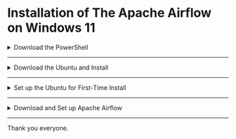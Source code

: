 # Installation of The Apache Airflow on Windows 11 

<details><summary> Download the PowerShell </summary>
  <p>
  
That is easy steps most of the topic, first of all, you should
> Open the Microfose Store -> Search the "PowerShell" -> Install it.

  </p>
  </details>
  
---

<details><summary> Download the Ubuntu and Install </summary>
  <p>  
  
The Ubuntu is the distribution of Linux in this case we use it for running the Apache Airflow

You can open the [Microsoft website](https://learn.microsoft.com/en-gb/windows/wsl/install) and then follow the steps to install the Ubuntu by the PowerShell

1. Run on your Powershell
``` Shell
wsl --install
```

2. Examine the whole distributions of Linux software (choose one of paths)
```
wsl -l -o
```
```
wsl --list --online
```

3. You can choose one of the lists but in this case, we decided on "ubuntu-20.04".
```
wsl --install -d Ubuntu-20.04
```

4. To run a specific wsl distribution from within PowerShell without changing your default distribution
```
wsl -d Ubuntu-20.04
```
  </p>
  </details>
    
---

<details><summary> Set up the Ubuntu for First-Time Install </summary>
<p>  
  
1. Next step, open the Ubuntu by clicking on the tap of the PowerShell tab bar.
  (if someone doesn't know how to open the PowerShell like this, you just right-click on "start" and use the Windows terminal) 

  ![open ubuntu ](https://user-images.githubusercontent.com/95965281/190912152-918b5043-256b-4d3e-a260-06412bd1e8bc.png)

2. After you are setting the username and password, use run the command belows immediately 
```
sudo apt-get update
```
then 
```
sudo apt-get upgrade
```
then
```
sudo apt-get install npm
```

3. Install the python by the Pyenv in the Ubuntu. the [Stackoverflow](https://stackoverflow.com/questions/62743132/ubuntu-18-04-command-pyenv-not-found-did-you-mean) link clearly describes a step-by-step method. you   can follow Ircbarros's comment

4. Install the python with pyenv (you can determine the version of python in this case use the Python 3.9.12 version.)
```
pyenv install 3.9.12
```

  > **Optional** for people who use VScode IDE I recommented you to download the "Remote - WSL" extension for writing the python code in Ubuntu

  > if you get the error message 
  > "pyenv install: 3.x BUILD FAILED (Ubuntu 20.04 using python-build 20180424)" Do following this [link](https://stackoverflow.com/questions/67807596/pyenv-install-3-x-build-failed-ubuntu-20-04-using-python-build-20180424)

   </p>
  </details>
  
---

<details><summary> Download and Set up Apache Airflow </summary>
<p>
  
The final step of installation of the Apache Airflow 
1. you should create a folder (or directory) for set_u-up the Airflow at /home/user location.
```
mkdir airflow-setup
```

2. move to the folder (or directory)
```
cd airflow-setup
```
  you can use "tab" on your keyboard to auto-complete writing the text on the terminal

3. Create a virtual python environment in the airflow-setup directory
```
python3 -m venv ENV
```
  then activate the environment
```
source ENV/bin/activate
```

4. Upgrade your "pip" (Python package manager) to the latest version
```
pip install --upgrade pip
```

5. Run the command belows ([Apache Airflow](https://airflow.apache.org/docs/apache-airflow/stable/installation/installing-from-pypi.html))
```
AIRFLOW_VERSION=2.3.4
PYTHON_VERSION="$(python --version | cut -d " " -f 2 | cut -d "." -f 1-2)"
CONSTRAINT_URL="https://raw.githubusercontent.com/apache/airflow/constraints-${AIRFLOW_VERSION}/constraints-${PYTHON_VERSION}.txt"
pip install "apache-airflow[async,postgres,google]==${AIRFLOW_VERSION}" --constraint "${CONSTRAINT_URL}"
```

6. Start the initial database of Airflow
```
airflow db init
```

7. Start the webserver of Airflow that run on "[http://localhost:8080/](http://localhost:8080/home)".
```
airflow webserver
```

8. When we did all the steps previously, The "airflow" directory was created simoustanly with the web server or the initial database command was triggered. After that, you have to open the new Ubuntu (still keep the running webserver tab) then go to the airflow-setup directory `cd airflow-setup` and **activate virtual ENV again**. Next, running the `airflow scheduler` command to start Airflow
```
airflow scheduler
```

9. Open the new Ubuntu to create a username and password (don't close any tab before). go to the airflow-setup directory `cd airflow-setup` and **activate virtual ENV again**. !! **in section "role" use only "Admin"**
```
     airflow users create \
          --username <your_user> \
          --firstname <your_first_name> \
          --lastname <your_last_name> \
          --role Admin \
          --email <your_email>
```
  </p>
  </details>
  
---
  
Thank you everyone.
